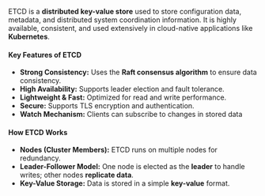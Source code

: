 ETCD is a **distributed key-value store** used to store configuration data, metadata, and distributed system coordination information. It is highly available, consistent, and used extensively in cloud-native applications like **Kubernetes**.

#### **Key Features of ETCD**

- **Strong Consistency:** Uses the **Raft consensus algorithm** to ensure data consistency.
- **High Availability:** Supports leader election and fault tolerance.
- **Lightweight & Fast:** Optimized for read and write performance.
- **Secure:** Supports TLS encryption and authentication.
- **Watch Mechanism:** Clients can subscribe to changes in stored data

#### **How ETCD Works**

- **Nodes (Cluster Members):** ETCD runs on multiple nodes for redundancy.
- **Leader-Follower Model:** One node is elected as the **leader** to handle writes; other nodes **replicate data**.
- **Key-Value Storage:** Data is stored in a simple **key-value** format.


